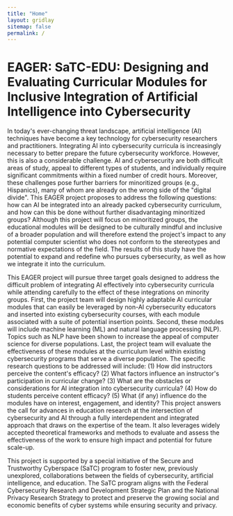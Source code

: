 ```yaml
---
title: "Home"
layout: gridlay
sitemap: false
permalink: /
---
```


<style>
img{
  border-radius: 10px;
}
iframe {
  width: 175px;
  display: inline;
  vertical-align:middle;
  <!-- margin-bottom:5px; -->
  <!-- margin-left:5px; -->
  <!-- border: 1px solid red; -->
}
.col-md-12 {
  margin:0;
  padding:0;
  margin-top:10px;
  margin-bottom:10px;
  display:block;
  overflow:hidden;
  text-align:center;
  display: table-cell;
  height: auto;
  float: none;
  background:white;
  border-radius:20px;
  <!-- border: 1px solid black; -->
}
</style>



# EAGER: SaTC-EDU: Designing and Evaluating Curricular Modules for Inclusive Integration of Artificial Intelligence into Cybersecurity

<div class="jumbotron">
<div class="row align-items-end">
<div class="col-md-1 col-sm-1">


In today's ever-changing threat landscape, artificial intelligence (AI) techniques have become a key technology for cybersecurity researchers and practitioners. Integrating AI into cybersecurity curricula is increasingly necessary to better prepare the future cybersecurity workforce. However, this is also a considerable challenge. AI and cybersecurity are both difficult areas of study, appeal to different types of students, and individually require significant commitments within a fixed number of credit hours. Moreover, these challenges pose further barriers for minoritized groups (e.g., Hispanics), many of whom are already on the wrong side of the "digital divide". This EAGER project proposes to address the following questions: how can AI be integrated into an already packed cybersecurity curriculum, and how can this be done without further disadvantaging minoritized groups? Although this project will focus on minoritized groups, the educational modules will be designed to be culturally mindful and inclusive of a broader population and will therefore extend the project's impact to any potential computer scientist who does not conform to the stereotypes and normative expectations of the field. The results of this study have the potential to expand and redefine who pursues cybersecurity, as well as how we integrate it into the curriculum.

This EAGER project will pursue three target goals designed to address the difficult problem of integrating AI effectively into cybersecurity curricula while attending carefully to the effect of these integrations on minority groups. First, the project team will design highly adaptable AI curricular modules that can easily be leveraged by non-AI cybersecurity educators and inserted into existing cybersecurity courses, with each module associated with a suite of potential insertion points. Second, these modules will include machine learning (ML) and natural language processing (NLP). Topics such as NLP have been shown to increase the appeal of computer science for diverse populations. Last, the project team will evaluate the effectiveness of these modules at the curriculum level within existing cybersecurity programs that serve a diverse population. The specific research questions to be addressed will include: (1) How did instructors perceive the content's efficacy? (2) What factors influence an instructor's participation in curricular change? (3) What are the obstacles or considerations for AI integration into cybersecurity curricula? (4) How do students perceive content efficacy? (5) What (if any) influence do the modules have on interest, engagement, and identity? This project answers the call for advances in education research at the intersection of cybersecurity and AI through a fully interdependent and integrated approach that draws on the expertise of the team. It also leverages widely accepted theoretical frameworks and methods to evaluate and assess the effectiveness of the work to ensure high impact and potential for future scale-up.

This project is supported by a special initiative of the Secure and Trustworthy Cyberspace (SaTC) program to foster new, previously unexplored, collaborations between the fields of cybersecurity, artificial intelligence, and education. The SaTC program aligns with the Federal Cybersecurity Research and Development Strategic Plan and the National Privacy Research Strategy to protect and preserve the growing social and economic benefits of cyber systems while ensuring security and privacy.

</div>
</div>


